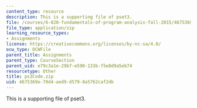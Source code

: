 ```yaml
---
content_type: resource
description: This is a supporting file of pset3.
file: /courses/6-820-fundamentals-of-program-analysis-fall-2015/4675369e70d4aed9d5798a5762caf2db_ps3Code.zip
file_type: application/zip
learning_resource_types:
- Assignments
license: https://creativecommons.org/licenses/by-nc-sa/4.0/
ocw_type: OCWFile
parent_title: Assignments
parent_type: CourseSection
parent_uid: e79c3a1e-29b7-e590-133b-f5e8d9a5eb74
resourcetype: Other
title: ps3Code.zip
uid: 4675369e-70d4-aed9-d579-8a5762caf2db
---
```

This is a supporting file of pset3.